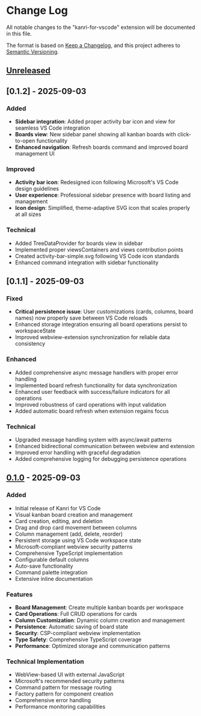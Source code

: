 # Change Log

All notable changes to the "kanri-for-vscode" extension will be documented in this file.

The format is based on [Keep a Changelog](https://keepachangelog.com/en/1.0.0/),
and this project adheres to [Semantic Versioning](https://semver.org/spec/v2.0.0.html).

## [Unreleased]

## [0.1.2] - 2025-09-03

### Added

- **Sidebar integration**: Added proper activity bar icon and view for seamless VS Code integration
- **Boards view**: New sidebar panel showing all kanban boards with click-to-open functionality
- **Enhanced navigation**: Refresh boards command and improved board management UI

### Improved

- **Activity bar icon**: Redesigned icon following Microsoft's VS Code design guidelines
- **User experience**: Professional sidebar presence with board listing and management
- **Icon design**: Simplified, theme-adaptive SVG icon that scales properly at all sizes

### Technical

- Added TreeDataProvider for boards view in sidebar
- Implemented proper viewsContainers and views contribution points
- Created activity-bar-simple.svg following VS Code icon standards
- Enhanced command integration with sidebar functionality

## [0.1.1] - 2025-09-03

### Fixed

- **Critical persistence issue**: User customizations (cards, columns, board names) now properly save between VS Code reloads
- Enhanced storage integration ensuring all board operations persist to workspaceState
- Improved webview-extension synchronization for reliable data consistency

### Enhanced

- Added comprehensive async message handlers with proper error handling
- Implemented board refresh functionality for data synchronization
- Enhanced user feedback with success/failure indicators for all operations
- Improved robustness of card operations with input validation
- Added automatic board refresh when extension regains focus

### Technical

- Upgraded message handling system with async/await patterns
- Enhanced bidirectional communication between webview and extension
- Improved error handling with graceful degradation
- Added comprehensive logging for debugging persistence operations

## [0.1.0] - 2025-09-03

### Added

- Initial release of Kanri for VS Code
- Visual kanban board creation and management
- Card creation, editing, and deletion
- Drag and drop card movement between columns
- Column management (add, delete, reorder)
- Persistent storage using VS Code workspace state
- Microsoft-compliant webview security patterns
- Comprehensive TypeScript implementation
- Configurable default columns
- Auto-save functionality
- Command palette integration
- Extensive inline documentation

### Features
- **Board Management**: Create multiple kanban boards per workspace
- **Card Operations**: Full CRUD operations for cards
- **Column Customization**: Dynamic column creation and management
- **Persistence**: Automatic saving of board state
- **Security**: CSP-compliant webview implementation
- **Type Safety**: Comprehensive TypeScript coverage
- **Performance**: Optimized storage and communication patterns

### Technical Implementation
- WebView-based UI with external JavaScript
- Microsoft's recommended security patterns
- Command pattern for message routing
- Factory pattern for component creation
- Comprehensive error handling
- Performance monitoring capabilities

[Unreleased]: https://github.com/bheimbigner/kanri-for-vscode/compare/v0.1.0...HEAD
[0.1.0]: https://github.com/bheimbigner/kanri-for-vscode/releases/tag/v0.1.0
